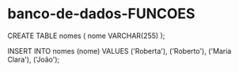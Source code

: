 ﻿# banco-de-dados-FUNCOES

CREATE TABLE nomes (
    nome VARCHAR(255)
);

INSERT INTO nomes (nome)
VALUES
    ('Roberta'),
    ('Roberto'),
    ('Maria Clara'),
    ('João');
